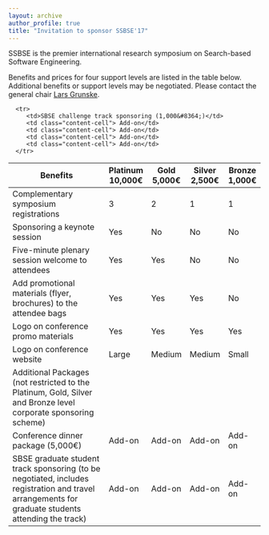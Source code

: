 ```yaml
---
layout: archive
author_profile: true
title: "Invitation to sponsor SSBSE'17"
---
```


<link rel="stylesheet" href="../css/sponsors.css">

SSBSE is the premier international research symposium on Search-based Software Engineering.

Benefits and prices for four support levels are listed in the table below. Additional benefits or support levels may be negotiated. Please contact the general chair <a href="https://www.informatik.hu-berlin.de/de/Members/lars-grunske" target="_blank">Lars Grunske</a>.

<table id="sponsors-table">
   <thead>
      <tr>
         <th class="sponsors-table-header sponsors-table-header-benefits">Benefits</th>
         <th class="sponsors-table-header sponsors-table-header-platinum">Platinum <br /> 10,000&#8364;</th>
         <th class="sponsors-table-header sponsors-table-header-gold">Gold <br /> 5,000&#8364;</th>
         <th class="sponsors-table-header sponsors-table-header-silver">Silver <br /> 2,500&#8364;</th>
         <th class="sponsors-table-header sponsors-table-header-bronze">Bronze <br /> 1,000&#8364;</th>
      </tr>
   </thead>
   <tbody>
      <tr>
         <td>Complementary symposium registrations</td>
         <td class="content-cell included-cell">3</td>
         <td class="content-cell included-cell">2</td>
         <td class="content-cell included-cell">1</td>
         <td class="content-cell included-cell">1</td>
      </tr>
      <tr>
         <td>Sponsoring a keynote session</td>
         <td class="content-cell included-cell">Yes</td>
         <td class="content-cell">No</td>
         <td class="content-cell">No</td>
         <td class="content-cell">No</td>
      </tr>
      <tr>
         <td>Five-minute plenary session welcome to attendees</td>
         <td class="content-cell included-cell">Yes</td>
         <td class="content-cell included-cell">Yes</td>
         <td class="content-cell">No</td>
         <td class="content-cell">No</td>
      </tr>
      <tr>
         <td>Add promotional materials (flyer, brochures) to the attendee bags</td>
         <td class="content-cell included-cell">Yes</td>
         <td class="content-cell included-cell">Yes</td>
         <td class="content-cell included-cell">Yes</td>
         <td class="content-cell">No</td>
      </tr>
      <tr>
         <td>Logo on conference promo materials </td>
         <td class="content-cell included-cell">Yes</td>
         <td class="content-cell included-cell">Yes</td>
         <td class="content-cell included-cell">Yes</td>
         <td class="content-cell included-cell">Yes</td>
      </tr>
      <tr>
         <td>Logo on conference website</td>
         <td class="content-cell included-cell">Large</td>
         <td class="content-cell included-cell">Medium</td>
         <td class="content-cell included-cell">Medium</td>
         <td class="content-cell included-cell">Small</td>
      </tr>
      <tr>
         <td class="additional-packages-cell no-borders-cell">Additional Packages (not restricted to the Platinum, Gold, Silver and Bronze level corporate sponsoring scheme)</td>
         <td class="no-borders-cell"> </td>
         <td class="no-borders-cell"> </td>
         <td class="no-borders-cell"> </td>
         <td class="no-borders-cell"> </td>
      </tr>
      <tr>
         <td>Conference dinner package (5,000&#8364;)</td>
         <td class="content-cell"> Add-on</td>
         <td class="content-cell"> Add-on</td>
         <td class="content-cell"> Add-on</td>
         <td class="content-cell"> Add-on</td>
      </tr>
      <tr>
         <td>SBSE graduate student track sponsoring (to be negotiated, includes registration and travel arrangements for graduate students attending the track)</td>
         <td class="content-cell"> Add-on</td>
         <td class="content-cell"> Add-on</td>
         <td class="content-cell"> Add-on</td>
         <td class="content-cell"> Add-on</td>
      </tr>
   
      <tr>
         <td>SBSE challenge track sponsoring (1,000&#8364;)</td>
         <td class="content-cell"> Add-on</td>
         <td class="content-cell"> Add-on</td>
         <td class="content-cell"> Add-on</td>
         <td class="content-cell"> Add-on</td>
      </tr>
   </tbody>
</table>
